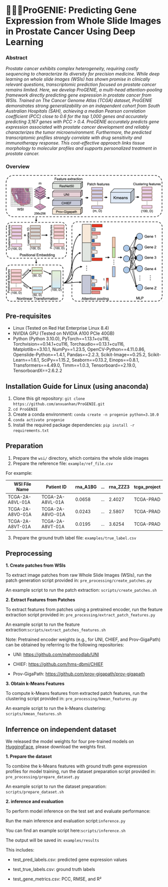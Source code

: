 # 🧚🏻‍♀️ProGENIE: Predicting Gene Expression from Whole Slide Images in Prostate Cancer Using Deep Learning

### Abstract

*Prostate cancer exhibits complex heterogeneity, requiring costly sequencing to characterize its diversity for precision medicine. While deep learning on whole slide images (WSIs) has shown promise in clinically relevant questions, transcriptomic prediction focused on prostate cancer remains limited. Here, we develop ProGENIE, a multi-head attention-pooling framework directly predicting gene expression in prostate cancer from WSIs. Trained on The Cancer Genome Atlas (TCGA) dataset, ProGENIE demonstrates strong generalizability on an independent cohort from South Australian Hospitals (SAH), achieving a median Pearson correlation coefficient (PCC) close to 0.6 for the top 1,000 genes and accurately predicting 3,167 genes with PCC > 0.4. ProGENIE accurately predicts gene expression associated with prostate cancer development and reliably characterizes the tumor microenvironment. Furthermore, the predicted transcriptomic profiles strongly correlate with drug sensitivity and immunotherapy response. This cost-effective approach links tissue morphology to molecular profiles and supports personalized treatment in prostate cancer.*

### Overview
<p align="center">
  <img src="https://github.com/anxuanhan/ProGENIE/blob/main/pics/model_architecture.png" alt="model architecture" width="600"/>
</p>

## Pre-requisites
- Linux (Tested on Red Hat Enterprise Linux 8.4)
- NVIDIA GPU (Tested on NVIDIA A100 PCIe 40GB)
- Python (Python 3.10.0),
PyTorch==1.13.1+cu116,
Torchvision==0.14.1+cu116,
Torchaudio==0.13.1+cu116,
Matplotlib==3.10.1,
NumPy==1.23.5,
OpenCV-Python==4.11.0.86,
Openslide-Python==1.4.1,
Pandas==2.2.3,
Scikit-Image==0.25.2,
Scikit-Learn==1.6.1,
SciPy==1.15.2,
Seaborn==0.13.2,
Einops==0.8.1,
Transformers==4.49.0,
Timm==1.0.3,
Tensorboard==2.19.0,
TensorboardX==2.6.2.2

## Installation Guide for Linux (using anaconda)
1. Clone this git repository: `git clone https://github.com/anxuanhan/ProGENIE.git`
2. `cd ProGENIE`
3. Create a conda environment: `conda create -n progenie python=3.10.0`
4. `conda activate progenie`
5. Install the required package dependencies: `pip install -r requirements.txt`


## Preparation
1. Prepare the `wsi/` directory, which contains the whole slide images
2. Prepare the reference file: `example/ref_file.csv`

  For example:

| WSI File Name      | Patient ID       | rna_A1BG |  ...       | rna_ZZZ3  | tcga_project |
|-------------------|------------------|----------|------------|------------|---------------|
| TCGA-2A-A8VL-01A  | TCGA-2A-A8VL-01A | 0.0658   |  ...       | 2.4027  | TCGA-PRAD     |
| TCGA-2A-A8VO-01A  | TCGA-2A-A8VO-01A | 0.0243   |  ...       | 2.5807 | TCGA-PRAD     |
| TCGA-2A-A8VT-01A  | TCGA-2A-A8VT-01A | 0.0195   |  ...       | 3.6254 | TCGA-PRAD     |

3. Prepare the ground truth label file: `examples/true_label.csv`
   

## Preprocessing
**1. Create patches from WSIs**
   
   To extract image patches from raw Whole Slide Images (WSIs), run the patch generation script provided in: `pre_processing/create_patches.py`
   
   An example script to run the patch extraction: `scripts/create_patches.sh`
   
**2. Extract Features from Patches**

   To extract features from patches using a pretrained encoder, run the feature extraction script provided in: `pre_processing/extract_patch_features.py`
   
   An example script to run the feature extraction:`scripts/extract_patches_features.sh`

   Note: Pretrained encoder weights (e.g., for UNI, CHIEF, and Prov-GigaPath) can be obtained by referring to the following repositories:
  
   - UNI: https://github.com/mahmoodlab/UNI

   - CHIEF: https://github.com/hms-dbmi/CHIEF

   - Prov-GigaPath: https://github.com/prov-gigapath/prov-gigapath
   
**3. Obtain k-Means Features**

  To compute k-Means features from extracted patch features, run the clustering script provided in: `pre_processing/kmean_features.py`

  An example script to run the k-Means clustering: `scripts/kmean_features.sh`

## Inferrence on independent dataset
We released the model weights for four pre-trained models on [HuggingFace](https://huggingface.co/ananananxuan/ProGENIE/tree/main "HuggingFace"), please download the weights first.

**1. Prepare the dataset**

To combine the k-Means features with ground truth gene expression profiles for model training, run the dataset preparation script provided in: `pre_processing/prepare_dataset.py`

An example script to run the dataset preparation: `scripts/prepare_dataset.sh`

**2. inference and evaluation**

To perform model inference on the test set and evaluate performance:

Run the main inference and evaluation script:`inference.py`

You can find an example script here:`scripts/inference.sh`

The output will be saved in: `examples/results`

This includes:

- test_pred_labels.csv: predicted gene expression values

- test_true_labels.csv: ground truth labels

- test_gene_metrics.csv: PCC, RMSE, and R²














